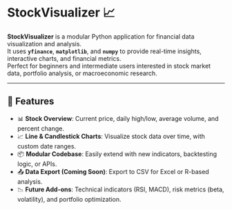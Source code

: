 # StockVisualizer 📈

**StockVisualizer** is a modular Python application for financial data visualization and analysis.  
It uses **`yfinance`**, **`matplotlib`**, and **`numpy`** to provide real-time insights, interactive charts, and financial metrics.  
Perfect for beginners and intermediate users interested in stock market data, portfolio analysis, or macroeconomic research.

---

## 🚀 Features

- 📊 **Stock Overview**: Current price, daily high/low, average volume, and percent change.
- 📈 **Line & Candlestick Charts**: Visualize stock data over time, with custom date ranges.
- 📦 **Modular Codebase**: Easily extend with new indicators, backtesting logic, or APIs.
- 📤 **Data Export (Coming Soon)**: Export to CSV for Excel or R-based analysis.
- 📉 **Future Add-ons**: Technical indicators (RSI, MACD), risk metrics (beta, volatility), and portfolio optimization.




